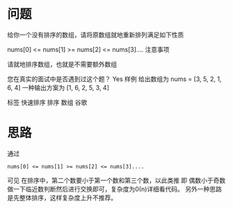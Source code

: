 # 问题
给你一个没有排序的数组，请将原数组就地重新排列满足如下性质

nums[0] <= nums[1] >= nums[2] <= nums[3]....
 注意事项

请就地排序数组，也就是不需要额外数组

您在真实的面试中是否遇到过这个题？ Yes
样例
给出数组为 nums = [3, 5, 2, 1, 6, 4] 一种输出方案为 [1, 6, 2, 5, 3, 4]

标签
快速排序 排序 数组 谷歌
# 思路
通过
```
nums[0] <= nums[1] >= nums[2] <= nums[3]....
```
可见
在排序中，第二个数要小于第一个数和第三个数，以此类推
即 偶数小于奇数
做一下临近数判断然后进行交换即可，复杂度为0(n)详细看代码。
另外一种思路是先整体排序，这样复杂度上升不推荐。
